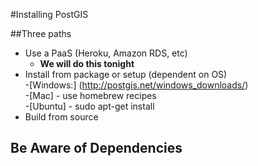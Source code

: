 #Installing PostGIS

##Three paths
* Use a PaaS (Heroku, Amazon RDS, etc)
  - <b>We will do this tonight</b>
* Install from package or setup (dependent on OS)<br>
 -[Windows:] (http://postgis.net/windows_downloads/)<br>
 -[Mac] - use homebrew recipes<br>
 -[Ubuntu] - sudo apt-get install
* Build from source


## Be Aware of Dependencies

